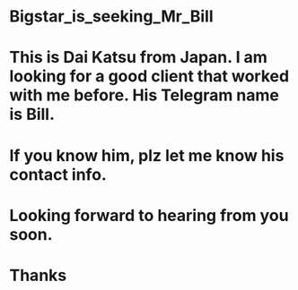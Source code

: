 # Bigstar_is_seeking_Mr_Bill

# This is Dai Katsu from Japan. I am looking for a good client that worked with me before. His Telegram name is Bill.

# If you know him, plz let me know his contact info.

# Looking forward to hearing from you soon.

# Thanks
